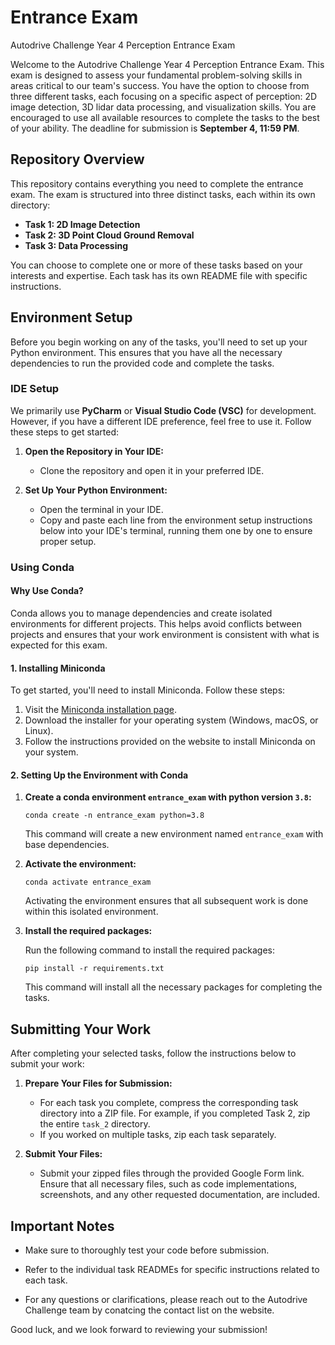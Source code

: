 # Entrance Exam
Autodrive Challenge Year 4 Perception Entrance Exam

Welcome to the Autodrive Challenge Year 4 Perception Entrance Exam. This exam is designed to assess your fundamental problem-solving skills in areas critical to our team's success. You have the option to choose from three different tasks, each focusing on a specific aspect of perception: 2D image detection, 3D lidar data processing, and visualization skills. You are encouraged to use all available resources to complete the tasks to the best of your ability. The deadline for submission is **September 4, 11:59 PM**.

## Repository Overview

This repository contains everything you need to complete the entrance exam. The exam is structured into three distinct tasks, each within its own directory:

- **Task 1: 2D Image Detection**
- **Task 2: 3D Point Cloud Ground Removal**
- **Task 3: Data Processing**

You can choose to complete one or more of these tasks based on your interests and expertise. Each task has its own README file with specific instructions.

## Environment Setup

Before you begin working on any of the tasks, you'll need to set up your Python environment. This ensures that you have all the necessary dependencies to run the provided code and complete the tasks.

### IDE Setup

We primarily use **PyCharm** or **Visual Studio Code (VSC)** for development. However, if you have a different IDE preference, feel free to use it. Follow these steps to get started:

1. **Open the Repository in Your IDE:**
   - Clone the repository and open it in your preferred IDE.

2. **Set Up Your Python Environment:**
   - Open the terminal in your IDE.
   - Copy and paste each line from the environment setup instructions below into your IDE's terminal, running them one by one to ensure proper setup.

### Using Conda

#### Why Use Conda?

Conda allows you to manage dependencies and create isolated environments for different projects. This helps avoid conflicts between projects and ensures that your work environment is consistent with what is expected for this exam.

#### 1. Installing Miniconda

To get started, you'll need to install Miniconda. Follow these steps:

1. Visit the [Miniconda installation page](https://docs.conda.io/en/latest/miniconda.html).
2. Download the installer for your operating system (Windows, macOS, or Linux).
3. Follow the instructions provided on the website to install Miniconda on your system.

#### 2. Setting Up the Environment with Conda

1. **Create a conda environment `entrance_exam` with python version `3.8`:**

   `conda create -n entrance_exam python=3.8`
   
    This command will create a new environment named `entrance_exam` with base dependencies.


2. **Activate the environment:**
   
   `conda activate entrance_exam`
   
   Activating the environment ensures that all subsequent work is done within this isolated environment.

3. **Install the required packages:**

   Run the following command to install the required packages:

   `pip install -r requirements.txt`

   This command will install all the necessary packages for completing the tasks.

## Submitting Your Work

After completing your selected tasks, follow the instructions below to submit your work:

1. **Prepare Your Files for Submission:**
   - For each task you complete, compress the corresponding task directory into a ZIP file. For example, if you completed Task 2, zip the entire `task_2` directory.
   - If you worked on multiple tasks, zip each task separately.


2. **Submit Your Files:**
   - Submit your zipped files through the provided Google Form link. Ensure that all necessary files, such as code implementations, screenshots, and any other requested documentation, are included.

## Important Notes

- Make sure to thoroughly test your code before submission.
- Refer to the individual task READMEs for specific instructions related to each task.


- For any questions or clarifications, please reach out to the Autodrive Challenge team by conatcing the contact list on the website.

Good luck, and we look forward to reviewing your submission!
